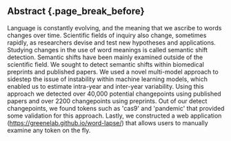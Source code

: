 ## Abstract {.page_break_before}


Language is constantly evolving, and the meaning that we ascribe to words changes over time.
Scientific fields of inquiry also change, sometimes rapidly, as researchers devise and test new hypotheses and applications.
Studying changes in the use of word meanings is called semantic shift detection. 
Semantic shifts have been mainly examined outside of the scientific field.
We sought to detect semantic shifts within biomedical preprints and published papers.
We used a novel multi-model approach to sidestep the issue of instability within machine learning models, which enabled us to estimate intra-year and inter-year variability.
Using this approach we detected over 40,000 potential changepoints using published papers and over 2200 changepoints using preprints.
Out of our detect changepoints, we found tokens such as 'cas9' and 'pandemic' that provided some validation for this approach.
Lastly, we constructed a web application (https://greenelab.github.io/word-lapse/) that allows users to manually examine any token on the fly.